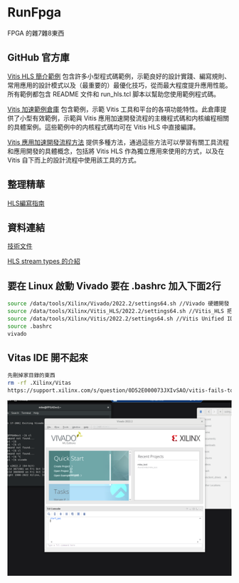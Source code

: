 # RunFpga
FPGA 的雜7雜8東西

## GitHub 官方庫
[Vitis HLS 簡介範例](https://github.com/Xilinx/Vitis-HLS-Introductory-Examples)
包含許多小型程式碼範例，示範良好的設計實踐、編寫規則、常用應用的設計模式以及（最重要的）最優化技巧，從而最大程度提升應用性能。所有範例都包含 README 文件和 run_hls.tcl 脚本以幫助您使用範例程式碼。

[Vitis 加速範例倉庫](https://github.com/Xilinx/Vitis_Accel_Examples)
包含範例，示範 Vitis 工具和平台的各項功能特性。此倉庫提供了小型有效範例，示範與 Vitis 應用加速開發流程的主機程式碼和内核编程相關的具體案例。這些範例中的内核程式碼均可在 Vitis HLS 中直接編譯。

[Vitis 應用加速開發流程方法](https://github.com/Xilinx/Vitis-Tutorials)
提供多種方法，通過這些方法可以學習有關工具流程和應用開發的具體概念，包括將 Vitis HLS 作為獨立應用來使用的方式，以及在 Vitis 自下而上的設計流程中使用該工具的方式。

## 整理精華
[HLS編寫指南](HLS編寫指南.md)

## 資料連結
[技術文件](https://docs.xilinx.com/)

[HLS stream types 的介紹](https://support.xilinx.com/s/question/0D54U00006am5AOSAY/hls-stream-types-fifo-pipo-shared-unsynq-what-do-they-do?language=zh_CN)

## 要在 Linux 啟動 Vivado 要在 .bashrc 加入下面2行
```bash
source /data/tools/Xilinx/Vivado/2022.2/settings64.sh //Vivado 硬體開發
source /data/tools/Xilinx/Vitis_HLS/2022.2/settings64.sh //Vitis_HLS 把 C/C++ To RTL Code
source /data/tools/Xilinx/Vitis/2022.2/settings64.sh //Vitis Unified IDE
source .bashrc
vivado
```

## Vitas IDE 開不起來
```bash
先刪掉家目錄的東西
rm -rf .Xilinx/Vitas
https://support.xilinx.com/s/question/0D52E000073JXIvSAO/vitis-fails-to-launch-on-ubuntu-2110?language=zh_CN
```

![Vivado](/img/Vivado.png)